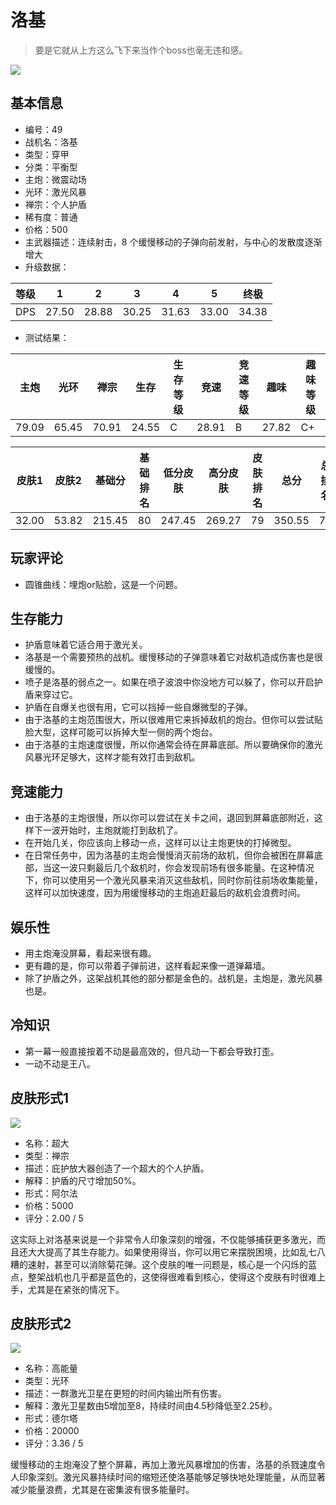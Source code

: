 # 洛基

> 要是它就从上方这么飞下来当作个boss也毫无违和感。

<img src="/ships/ship_49.png" style={{zoom:1}}/>

## 基本信息

- 编号：49
- 战机名：洛基
- 类型：穿甲
- 分类：平衡型
- 主炮：微震动场
- 光环：激光风暴
- 禅宗：个人护盾
- 稀有度：普通
- 价格：500
- 主武器描述：连续射击，8 个缓慢移动的子弹向前发射，与中心的发散度逐渐增大
- 升级数据：

| 等级 | 1 | 2 | 3 | 4 | 5 | 终极 |
|--|--|--|--|--|--|--|
| DPS | 27.50 | 28.88 | 30.25 | 31.63 | 33.00 | 34.38 |

- 测试结果：

| 主炮 | 光环 | 禅宗 | 生存 | 生存等级 | 竞速 | 竞速等级 | 趣味 | 趣味等级 |
|--|--|--|--|--|--|--|--|--|
| 79.09 | 65.45 | 70.91 | 24.55 | C | 28.91 | B | 27.82 | C+ |

| 皮肤1 | 皮肤2 | 基础分 | 基础排名 | 低分皮肤 | 高分皮肤 | 皮肤排名 | 总分 | 总排名 |
|--|--|--|--|--|--|--|--|--|
| 32.00 | 53.82 | 215.45 | 80 | 247.45 | 269.27 | 79 | 350.55 | 78 |

## 玩家评论

- 圆锥曲线：埋炮or贴脸，这是一个问题。

## 生存能力

- 护盾意味着它适合用于激光关。
- 洛基是一个需要预热的战机。缓慢移动的子弹意味着它对敌机造成伤害也是很缓慢的。
- 喷子是洛基的弱点之一。如果在喷子波浪中你没地方可以躲了，你可以开启护盾来穿过它。
- 护盾在自爆关也很有用，它可以挡掉一些自爆微型的子弹。
- 由于洛基的主炮范围很大，所以很难用它来拆掉敌机的炮台。但你可以尝试贴脸大型，这样可能可以拆掉大型一侧的两个炮台。
- 由于洛基的主炮速度很慢，所以你通常会待在屏幕底部。所以要确保你的激光风暴光环足够大，这样才能有效打击到敌机。

## 竞速能力

- 由于洛基的主炮很慢，所以你可以尝试在关卡之间，退回到屏幕底部附近，这样下一波开始时，主炮就能打到敌机了。
- 在开始几关，你应该向上移动一点，这样可以让主炮更快的打掉微型。
- 在日常任务中，因为洛基的主炮会慢慢消灭前场的敌机，但你会被困在屏幕底部，当这一波只剩最后几个敌机时，你会发现前场有很多能量。在这种情况下，你可以使用另一个激光风暴来消灭这些敌机，同时你前往前场收集能量，这样可以加快速度，因为用缓慢移动的主炮追赶最后的敌机会浪费时间。

## 娱乐性

- 用主炮淹没屏幕，看起来很有趣。
- 更有趣的是，你可以带着子弹前进，这样看起来像一道弹幕墙。
- 除了护盾之外，这架战机其他的部分都是金色的。战机是，主炮是，激光风暴也是。

## 冷知识

- 第一幕一般直接按着不动是最高效的，但凡动一下都会导致打歪。
- 一动不动是王八。

## 皮肤形式1

<img src="/ships/ship_49_apex_1.png" style={{zoom:1}}/>

- 名称：超大
- 类型：禅宗
- 描述：庇护放大器创造了一个超大的个人护盾。
- 解释：护盾的尺寸增加50%。
- 形式：阿尔法
- 价格：5000
- 评分：2.00 / 5

这实际上对洛基来说是一个非常令人印象深刻的增强，不仅能够捕获更多激光，而且还大大提高了其生存能力。如果使用得当，你可以用它来摆脱困境，比如乱七八糟的速射，甚至可以消除菊花弹。这个皮肤的唯一问题是，核心是一个闪烁的蓝点，整架战机也几乎都是蓝色的，这使得很难看到核心，使得这个皮肤有时很难上手，尤其是在紧张的情况下。

## 皮肤形式2

<img src="/ships/ship_49_apex_2.png" style={{zoom:1}}/>

- 名称：高能量
- 类型：光环
- 描述：一群激光卫星在更短的时间内输出所有伤害。
- 解释：激光卫星数由5增加至8，持续时间由4.5秒降低至2.25秒。
- 形式：德尔塔
- 价格：20000
- 评分：3.36 / 5

缓慢移动的主炮淹没了整个屏幕，再加上激光风暴增加的伤害，洛基的杀戮速度令人印象深刻。激光风暴持续时间的缩短还使洛基能够足够快地处理能量，从而显著减少能量浪费，尤其是在密集波有很多能量时。
